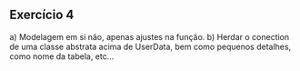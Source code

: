 ## Exercício 4
a) Modelagem em si não, apenas ajustes na função.
b) Herdar o conection de uma classe abstrata acima de UserData, bem como pequenos detalhes, como nome da tabela, etc...
